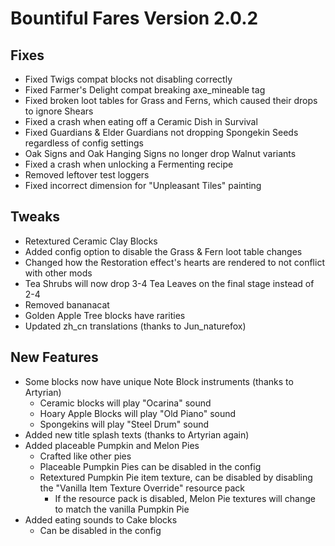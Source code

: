 # Bountiful Fares Version 2.0.2

## Fixes
- Fixed Twigs compat blocks not disabling correctly
- Fixed Farmer's Delight compat breaking axe_mineable tag
- Fixed broken loot tables for Grass and Ferns, which caused their drops to ignore Shears
- Fixed a crash when eating off a Ceramic Dish in Survival
- Fixed Guardians & Elder Guardians not dropping Spongekin Seeds regardless of config settings
- Oak Signs and Oak Hanging Signs no longer drop Walnut variants
- Fixed a crash when unlocking a Fermenting recipe
- Removed leftover test loggers
- Fixed incorrect dimension for "Unpleasant Tiles" painting

## Tweaks
- Retextured Ceramic Clay Blocks
- Added config option to disable the Grass & Fern loot table changes
- Changed how the Restoration effect's hearts are rendered to not conflict with other mods
- Tea Shrubs will now drop 3-4 Tea Leaves on the final stage instead of 2-4
- Removed bananacat
- Golden Apple Tree blocks have rarities
- Updated zh_cn translations (thanks to Jun_naturefox)

## New Features
- Some blocks now have unique Note Block instruments (thanks to Artyrian)
  - Ceramic blocks will play "Ocarina" sound
  - Hoary Apple Blocks will play "Old Piano" sound
  - Spongekins will play "Steel Drum" sound
- Added new title splash texts (thanks to Artyrian again)
- Added placeable Pumpkin and Melon Pies
  - Crafted like other pies
  - Placeable Pumpkin Pies can be disabled in the config
  - Retextured Pumpkin Pie item texture, can be disabled by disabling the "Vanilla Item Texture Override" resource pack
    - If the resource pack is disabled, Melon Pie textures will change to match the vanilla Pumpkin Pie
- Added eating sounds to Cake blocks
  - Can be disabled in the config